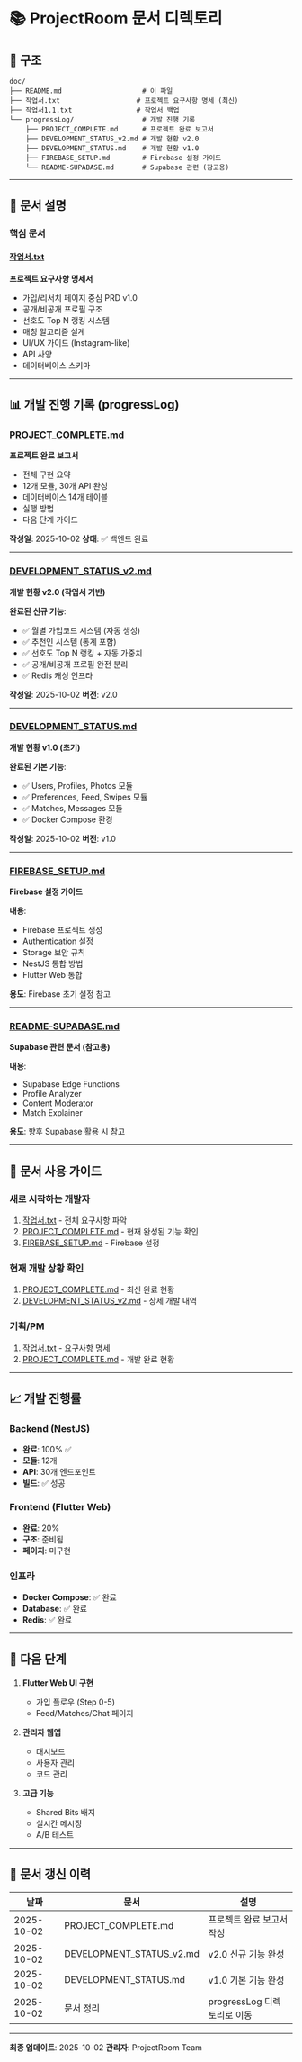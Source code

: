 # 📚 ProjectRoom 문서 디렉토리

## 📁 구조

```
doc/
├── README.md                    # 이 파일
├── 작업서.txt                   # 프로젝트 요구사항 명세 (최신)
├── 작업서1.1.txt                # 작업서 백업
└── progressLog/                 # 개발 진행 기록
    ├── PROJECT_COMPLETE.md      # 프로젝트 완료 보고서
    ├── DEVELOPMENT_STATUS_v2.md # 개발 현황 v2.0
    ├── DEVELOPMENT_STATUS.md    # 개발 현황 v1.0
    ├── FIREBASE_SETUP.md        # Firebase 설정 가이드
    └── README-SUPABASE.md       # Supabase 관련 (참고용)
```

---

## 📖 문서 설명

### 핵심 문서

#### [작업서.txt](작업서.txt)
**프로젝트 요구사항 명세서**
- 가입/리서치 페이지 중심 PRD v1.0
- 공개/비공개 프로필 구조
- 선호도 Top N 랭킹 시스템
- 매칭 알고리즘 설계
- UI/UX 가이드 (Instagram-like)
- API 사양
- 데이터베이스 스키마

---

## 📊 개발 진행 기록 (progressLog)

### [PROJECT_COMPLETE.md](progressLog/PROJECT_COMPLETE.md)
**프로젝트 완료 보고서**
- 전체 구현 요약
- 12개 모듈, 30개 API 완성
- 데이터베이스 14개 테이블
- 실행 방법
- 다음 단계 가이드

**작성일**: 2025-10-02
**상태**: ✅ 백엔드 완료

---

### [DEVELOPMENT_STATUS_v2.md](progressLog/DEVELOPMENT_STATUS_v2.md)
**개발 현황 v2.0 (작업서 기반)**

**완료된 신규 기능**:
- ✅ 월별 가입코드 시스템 (자동 생성)
- ✅ 추천인 시스템 (통계 포함)
- ✅ 선호도 Top N 랭킹 + 자동 가중치
- ✅ 공개/비공개 프로필 완전 분리
- ✅ Redis 캐싱 인프라

**작성일**: 2025-10-02
**버전**: v2.0

---

### [DEVELOPMENT_STATUS.md](progressLog/DEVELOPMENT_STATUS.md)
**개발 현황 v1.0 (초기)**

**완료된 기본 기능**:
- ✅ Users, Profiles, Photos 모듈
- ✅ Preferences, Feed, Swipes 모듈
- ✅ Matches, Messages 모듈
- ✅ Docker Compose 환경

**작성일**: 2025-10-02
**버전**: v1.0

---

### [FIREBASE_SETUP.md](progressLog/FIREBASE_SETUP.md)
**Firebase 설정 가이드**

**내용**:
- Firebase 프로젝트 생성
- Authentication 설정
- Storage 보안 규칙
- NestJS 통합 방법
- Flutter Web 통합

**용도**: Firebase 초기 설정 참고

---

### [README-SUPABASE.md](progressLog/README-SUPABASE.md)
**Supabase 관련 문서 (참고용)**

**내용**:
- Supabase Edge Functions
- Profile Analyzer
- Content Moderator
- Match Explainer

**용도**: 향후 Supabase 활용 시 참고

---

## 🎯 문서 사용 가이드

### 새로 시작하는 개발자
1. [작업서.txt](작업서.txt) - 전체 요구사항 파악
2. [PROJECT_COMPLETE.md](progressLog/PROJECT_COMPLETE.md) - 현재 완성된 기능 확인
3. [FIREBASE_SETUP.md](progressLog/FIREBASE_SETUP.md) - Firebase 설정

### 현재 개발 상황 확인
1. [PROJECT_COMPLETE.md](progressLog/PROJECT_COMPLETE.md) - 최신 완료 현황
2. [DEVELOPMENT_STATUS_v2.md](progressLog/DEVELOPMENT_STATUS_v2.md) - 상세 개발 내역

### 기획/PM
1. [작업서.txt](작업서.txt) - 요구사항 명세
2. [PROJECT_COMPLETE.md](progressLog/PROJECT_COMPLETE.md) - 개발 완료 현황

---

## 📈 개발 진행률

### Backend (NestJS)
- **완료**: 100% ✅
- **모듈**: 12개
- **API**: 30개 엔드포인트
- **빌드**: ✅ 성공

### Frontend (Flutter Web)
- **완료**: 20%
- **구조**: 준비됨
- **페이지**: 미구현

### 인프라
- **Docker Compose**: ✅ 완료
- **Database**: ✅ 완료
- **Redis**: ✅ 완료

---

## 🚀 다음 단계

1. **Flutter Web UI 구현**
   - 가입 플로우 (Step 0-5)
   - Feed/Matches/Chat 페이지

2. **관리자 웹앱**
   - 대시보드
   - 사용자 관리
   - 코드 관리

3. **고급 기능**
   - Shared Bits 배지
   - 실시간 메시징
   - A/B 테스트

---

## 📝 문서 갱신 이력

| 날짜 | 문서 | 설명 |
|------|------|------|
| 2025-10-02 | PROJECT_COMPLETE.md | 프로젝트 완료 보고서 작성 |
| 2025-10-02 | DEVELOPMENT_STATUS_v2.md | v2.0 신규 기능 완성 |
| 2025-10-02 | DEVELOPMENT_STATUS.md | v1.0 기본 기능 완성 |
| 2025-10-02 | 문서 정리 | progressLog 디렉토리로 이동 |

---

**최종 업데이트**: 2025-10-02
**관리자**: ProjectRoom Team
